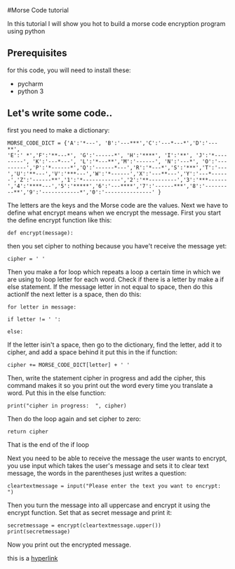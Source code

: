 #Morse Code tutorial

In this tutorial I will show you hot to build a morse code encryption program using python

## Prerequisites

for this code, you will need to install these:
- pycharm
- python 3

## Let's write some code..

first you need to make a dictionary:
```
MORSE_CODE_DICT = {'A':'*---', 'B':'---***','C':'---*---*','D':'---**',
'E':' *','F':'**---*', 'G':'------*', 'H':'****', 'I':'**', 'J':'*---------', 'K':'---*---', 'L':'*---**','M':'------', 'N':'---*', 'O':'---------','P':'*------*','Q':'------*---','R':'*---*','S':'***','T':'---','U':'**---','V':'***---','W':'*------','X':'---**---','Y':'---*------','Z':'------**','1':'*------------','2':'**---------','3':'***------','4':'****---','5':'*****','6':'---****','7':'------***','8':'---------**','9':'------------*','0':'---------------' }
```

The letters are the keys and the Morse code are the values. Next we have to define what encrypt means when we encrypt the message.
First you start the define encrypt function like this:
```
def encrypt(message):
```
then you set cipher to nothing because you have't receive the message yet:
```
cipher = ' '
```
Then you make a for loop which repeats a loop a certain time in which we are using to loop letter for each word. Check if there is a letter by make a if else statement. If the message letter in not equal to space, then do this actionIf the next letter is a space, then do this:
```
for letter in message:
```

```
if letter != ' ':
```
```
else:
```
If the letter isin't a space, then go to the dictionary, find the letter,  add it to cipher, and add a space behind it put this in the if function:
```
cipher += MORSE_CODE_DICT[letter] + ' '
```

Then, write the statement cipher in progress and add the cipher, this command makes it so you print out the word every time you translate a word. Put this in the else function:
```
print("cipher in progress:  ", cipher)
```
Then do the loop again and set cipher to zero:
```
return cipher
```
That is the end of the if loop

Next you need to be able to receive the message the user wants to encrypt, you use input which takes the user's message and sets it to clear text message, the words in the parentheses just writes a question:
```
cleartextmessage = input("Please enter the text you want to encrypt: ")
```

Then you turn the message into all uppercase and encrypt it using the encrypt function. Set that as secret message and print it:
```
secretmessage = encrypt(cleartextmessage.upper())
print(secretmessage)
```
Now you print out the encrypted message.

this is a [hyperlink](https://google.com)
